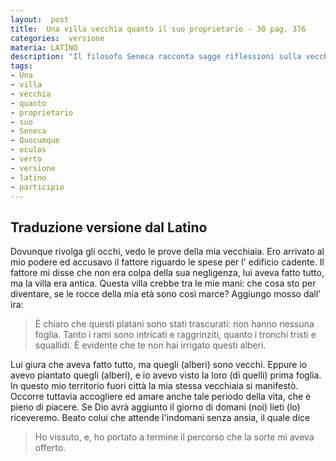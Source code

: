 ```yaml
---
layout:  post
title:  Una villa vecchia quanto il suo proprietario - 30 pag. 376
categories:  versione
materia: LATINO
description: "Il filosofo Seneca racconta sagge riflessioni sulla vecchiaia, riflettendo sulla sua villa, vecchia quanto lui."
tags:
- Una
- villa
- vecchia
- quanto
- proprietario
- suo
- Seneca
- Quocumque
- oculos
- verto
- versione
- latino
- participio
---
```


## Traduzione versione dal Latino

Dovunque rivolga gli occhi, vedo le prove della mia vecchiaia. Ero arrivato al mio podere ed accusavo il fattore riguardo le spese per l' edificio cadente. Il fattore mi disse che non era colpa della sua negligenza, lui aveva fatto tutto, ma la villa era antica. Questa villa crebbe tra le mie mani: che cosa sto per diventare, se le rocce della mia età sono così marce? Aggiungo mosso dall' ira: 

> È chiaro che questi platani sono stati trascurati: non hanno nessuna foglia. Tanto i rami sono intricati e raggrinziti, quanto i tronchi tristi e squallidi. È evidente che te non hai irrigato questi alberi. 

Lui giura che aveva fatto tutto, ma quegli (alberi) sono vecchi. Eppure io avevo piantato quegli (alberi), e io  avevo visto la loro (di quelli) prima foglia. In questo mio territorio fuori città la mia stessa vecchiaia si manifestò. Occorre tuttavia accogliere ed amare anche tale periodo della vita, che è pieno di piacere. Se Dio avrà aggiunto il giorno di domani (noi) lieti (lo) riceveremo. Beato colui che attende l'indomani senza ansia, il quale dice

> Ho vissuto, e, ho portato a termine il percorso che la sorte mi aveva offerto.